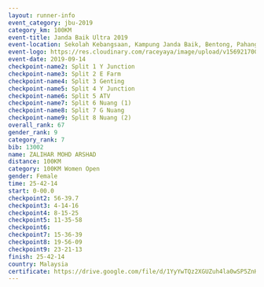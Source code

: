 ```yaml
---
layout: runner-info 
event_category: jbu-2019 
category_km: 100KM 
event-title: Janda Baik Ultra 2019  
event-location: Sekolah Kebangsaan, Kampung Janda Baik, Bentong, Pahang, Malaysia 
event-logo: https://res.cloudinary.com/raceyaya/image/upload/v1569217009/logo/janda-baik_vch1pc.jpg 
event-date: 2019-09-14 
checkpoint-name2: Split 1 Y Junction 
checkpoint-name3: Split 2 E Farm 
checkpoint-name4: Split 3 Genting 
checkpoint-name5: Split 4 Y Junction 
checkpoint-name6: Split 5 ATV 
checkpoint-name7: Split 6 Nuang (1) 
checkpoint-name8: Split 7 G Nuang 
checkpoint-name9: Split 8 Nuang (2) 
overall_rank: 67
gender_rank: 9
category_rank: 7
bib: 13002
name: ZALIHAR MOHD ARSHAD
distance: 100KM
category: 100KM Women Open
gender: Female
time: 25-42-14
start: 0-00.0
checkpoint2: 56-39.7
checkpoint3: 4-14-16
checkpoint4: 8-15-25
checkpoint5: 11-35-58
checkpoint6: 
checkpoint7: 15-36-39
checkpoint8: 19-56-09
checkpoint9: 23-21-13
finish: 25-42-14
country: Malaysia
certificate: https://drive.google.com/file/d/1YyYwTQz2XGUZuh4la0wSP5ZnH8Kwxm9h/view?usp=sharing
---
```

